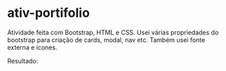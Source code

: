 # ativ-portifolio

Atividade feita com Bootstrap, HTML e CSS.
Usei várias propriedades do bootstrap para criação de cards, modal, nav etc.
Também usei fonte externa e icones.

Resultado:
